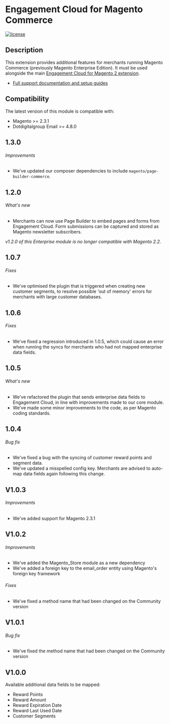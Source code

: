  Engagement Cloud for Magento Commerce
 ======
 
[![license](https://img.shields.io/github/license/mashape/apistatus.svg)](LICENSE.md)

## Description

This extension provides additional features for merchants running Magento Commerce (previously Magento Enterprise Edition). It must be used alongside the main [Engagement Cloud for Magento 2 extension](https://github.com/dotmailer/dotmailer-magento2-extension). 

- [Full support documentation and setup guides](https://support.dotmailer.com/hc/en-gb/articles/216701227-Enterprise-data-sync-options)

## Compatibility

The latest version of this module is compatible with:

- Magento >= 2.3.1
- Dotdigitalgroup Email >= 4.8.0

## 1.3.0

###### Improvements
- We've updated our composer dependencies to include `magento/page-builder-commerce`.

## 1.2.0

###### What's new
- Merchants can now use Page Builder to embed pages and forms from Engagement Cloud. Form submissions can be captured and stored as Magento newsletter subscribers. 

_v1.2.0 of this Enterprise module is no longer compatible with Magento 2.2._

## 1.0.7 

###### Fixes
- We've optimised the plugin that is triggered when creating new customer segments, to resolve possible 'out of memory' errors for merchants with large customer databases.

## 1.0.6

###### Fixes
- We've fixed a regression introduced in 1.0.5, which could cause an error when running the syncs for merchants who had not mapped enterprise data fields.

## 1.0.5

###### What's new
- We've refactored the plugin that sends enterprise data fields to Engagement Cloud, in line with improvements made to our core module.
- We've made some minor improvements to the code, as per Magento coding standards. 

## 1.0.4

###### Bug fix
- We've fixed a bug with the syncing of customer reward points and segment data.
- We've updated a misspelled config key. Merchants are advised to auto-map data fields again following this change.

## V1.0.3

###### Improvements
- We've added support for Magento 2.3.1

## V1.0.2

###### Improvements
- We've added the Magento_Store module as a new dependency
- We've added a foreign key to the email_order entity using Magento's foreign key framework

###### Fixes
- We've fixed a method name that had been changed on the Community version

## V1.0.1

###### Bug fix
- We've fixed the method name that had been changed on the Community version

## V1.0.0

Available additional data fields to be mapped: 

- Reward Points
- Reward Amount
- Reward Expiration Date 		
- Reward Last Used Date 
- Customer Segments

